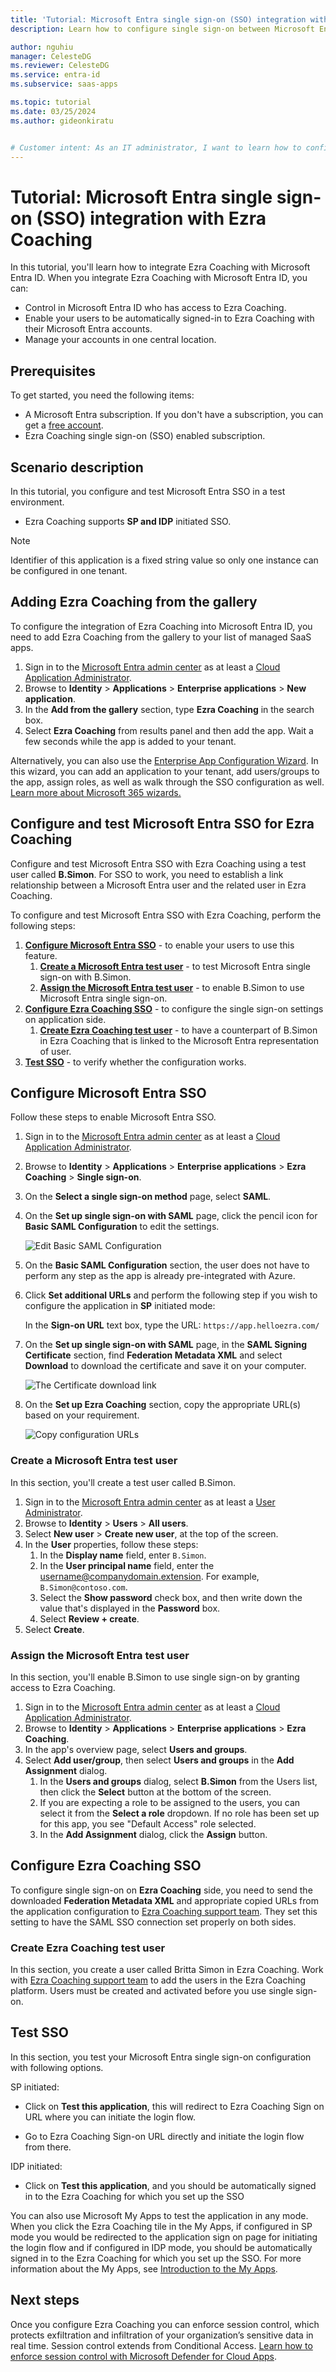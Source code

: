 ```yaml
---
title: 'Tutorial: Microsoft Entra single sign-on (SSO) integration with Ezra Coaching'
description: Learn how to configure single sign-on between Microsoft Entra ID and Ezra Coaching.

author: nguhiu
manager: CelesteDG
ms.reviewer: CelesteDG
ms.service: entra-id
ms.subservice: saas-apps

ms.topic: tutorial
ms.date: 03/25/2024
ms.author: gideonkiratu


# Customer intent: As an IT administrator, I want to learn how to configure single sign-on between Microsoft Entra ID and Ezra Coaching so that I can control who has access to Ezra Coaching, enable automatic sign-in with Microsoft Entra accounts, and manage my accounts in one central location.
---
```


# Tutorial: Microsoft Entra single sign-on (SSO) integration with Ezra Coaching

In this tutorial, you'll learn how to integrate Ezra Coaching with Microsoft Entra ID. When you integrate Ezra Coaching with Microsoft Entra ID, you can:

* Control in Microsoft Entra ID who has access to Ezra Coaching.
* Enable your users to be automatically signed-in to Ezra Coaching with their Microsoft Entra accounts.
* Manage your accounts in one central location.

## Prerequisites

To get started, you need the following items:

* A Microsoft Entra subscription. If you don't have a subscription, you can get a [free account](https://azure.microsoft.com/free/).
* Ezra Coaching single sign-on (SSO) enabled subscription.

## Scenario description

In this tutorial, you configure and test Microsoft Entra SSO in a test environment.

* Ezra Coaching supports **SP and IDP** initiated SSO.

> [!NOTE]
> Identifier of this application is a fixed string value so only one instance can be configured in one tenant.


## Adding Ezra Coaching from the gallery

To configure the integration of Ezra Coaching into Microsoft Entra ID, you need to add Ezra Coaching from the gallery to your list of managed SaaS apps.

1. Sign in to the [Microsoft Entra admin center](https://entra.microsoft.com) as at least a [Cloud Application Administrator](~/identity/role-based-access-control/permissions-reference.md#cloud-application-administrator).
1. Browse to **Identity** > **Applications** > **Enterprise applications** > **New application**.
1. In the **Add from the gallery** section, type **Ezra Coaching** in the search box.
1. Select **Ezra Coaching** from results panel and then add the app. Wait a few seconds while the app is added to your tenant.

 Alternatively, you can also use the [Enterprise App Configuration Wizard](https://portal.office.com/AdminPortal/home?Q=Docs#/azureadappintegration). In this wizard, you can add an application to your tenant, add users/groups to the app, assign roles, as well as walk through the SSO configuration as well. [Learn more about Microsoft 365 wizards.](/microsoft-365/admin/misc/azure-ad-setup-guides)


<a name='configure-and-test-azure-ad-sso-for-ezra-coaching'></a>

## Configure and test Microsoft Entra SSO for Ezra Coaching

Configure and test Microsoft Entra SSO with Ezra Coaching using a test user called **B.Simon**. For SSO to work, you need to establish a link relationship between a Microsoft Entra user and the related user in Ezra Coaching.

To configure and test Microsoft Entra SSO with Ezra Coaching, perform the following steps:

1. **[Configure Microsoft Entra SSO](#configure-azure-ad-sso)** - to enable your users to use this feature.
    1. **[Create a Microsoft Entra test user](#create-an-azure-ad-test-user)** - to test Microsoft Entra single sign-on with B.Simon.
    1. **[Assign the Microsoft Entra test user](#assign-the-azure-ad-test-user)** - to enable B.Simon to use Microsoft Entra single sign-on.
1. **[Configure Ezra Coaching SSO](#configure-ezra-coaching-sso)** - to configure the single sign-on settings on application side.
    1. **[Create Ezra Coaching test user](#create-ezra-coaching-test-user)** - to have a counterpart of B.Simon in Ezra Coaching that is linked to the Microsoft Entra representation of user.
1. **[Test SSO](#test-sso)** - to verify whether the configuration works.

<a name='configure-azure-ad-sso'></a>

## Configure Microsoft Entra SSO

Follow these steps to enable Microsoft Entra SSO.

1. Sign in to the [Microsoft Entra admin center](https://entra.microsoft.com) as at least a [Cloud Application Administrator](~/identity/role-based-access-control/permissions-reference.md#cloud-application-administrator).
1. Browse to **Identity** > **Applications** > **Enterprise applications** > **Ezra Coaching** > **Single sign-on**.
1. On the **Select a single sign-on method** page, select **SAML**.
1. On the **Set up single sign-on with SAML** page, click the pencil icon for **Basic SAML Configuration** to edit the settings.

   ![Edit Basic SAML Configuration](common/edit-urls.png)

1. On the **Basic SAML Configuration** section, the user does not have to perform any step as the app is already pre-integrated with Azure.

1. Click **Set additional URLs** and perform the following step if you wish to configure the application in **SP** initiated mode:

    In the **Sign-on URL** text box, type the URL:
    `https://app.helloezra.com/`


1. On the **Set up single sign-on with SAML** page, in the **SAML Signing Certificate** section,  find **Federation Metadata XML** and select **Download** to download the certificate and save it on your computer.

	![The Certificate download link](common/metadataxml.png)

1. On the **Set up Ezra Coaching** section, copy the appropriate URL(s) based on your requirement.

	![Copy configuration URLs](common/copy-configuration-urls.png)

<a name='create-an-azure-ad-test-user'></a>

### Create a Microsoft Entra test user

In this section, you'll create a test user called B.Simon.

1. Sign in to the [Microsoft Entra admin center](https://entra.microsoft.com) as at least a [User Administrator](~/identity/role-based-access-control/permissions-reference.md#user-administrator).
1. Browse to **Identity** > **Users** > **All users**.
1. Select **New user** > **Create new user**, at the top of the screen.
1. In the **User** properties, follow these steps:
   1. In the **Display name** field, enter `B.Simon`.  
   1. In the **User principal name** field, enter the username@companydomain.extension. For example, `B.Simon@contoso.com`.
   1. Select the **Show password** check box, and then write down the value that's displayed in the **Password** box.
   1. Select **Review + create**.
1. Select **Create**.

<a name='assign-the-azure-ad-test-user'></a>

### Assign the Microsoft Entra test user

In this section, you'll enable B.Simon to use single sign-on by granting access to Ezra Coaching.

1. Sign in to the [Microsoft Entra admin center](https://entra.microsoft.com) as at least a [Cloud Application Administrator](~/identity/role-based-access-control/permissions-reference.md#cloud-application-administrator).
1. Browse to **Identity** > **Applications** > **Enterprise applications** > **Ezra Coaching**.
1. In the app's overview page, select **Users and groups**.
1. Select **Add user/group**, then select **Users and groups** in the **Add Assignment** dialog.
   1. In the **Users and groups** dialog, select **B.Simon** from the Users list, then click the **Select** button at the bottom of the screen.
   1. If you are expecting a role to be assigned to the users, you can select it from the **Select a role** dropdown. If no role has been set up for this app, you see "Default Access" role selected.
   1. In the **Add Assignment** dialog, click the **Assign** button.

## Configure Ezra Coaching SSO

To configure single sign-on on **Ezra Coaching** side, you need to send the downloaded **Federation Metadata XML** and appropriate copied URLs from the application configuration to [Ezra Coaching support team](mailto:help@helloezra.com). They set this setting to have the SAML SSO connection set properly on both sides.

### Create Ezra Coaching test user

In this section, you create a user called Britta Simon in Ezra Coaching. Work with [Ezra Coaching support team](mailto:help@helloezra.com) to add the users in the Ezra Coaching platform. Users must be created and activated before you use single sign-on.

## Test SSO 

In this section, you test your Microsoft Entra single sign-on configuration with following options.

SP initiated:

* Click on **Test this application**, this will redirect to Ezra Coaching Sign on URL where you can initiate the login flow.

* Go to Ezra Coaching Sign-on URL directly and initiate the login flow from there.

IDP initiated:

* Click on **Test this application**, and you should be automatically signed in to the Ezra Coaching for which you set up the SSO

You can also use Microsoft My Apps to test the application in any mode. When you click the Ezra Coaching tile in the My Apps, if configured in SP mode you would be redirected to the application sign on page for initiating the login flow and if configured in IDP mode, you should be automatically signed in to the Ezra Coaching for which you set up the SSO. For more information about the My Apps, see [Introduction to the My Apps](https://support.microsoft.com/account-billing/sign-in-and-start-apps-from-the-my-apps-portal-2f3b1bae-0e5a-4a86-a33e-876fbd2a4510).

## Next steps

Once you configure Ezra Coaching you can enforce session control, which protects exfiltration and infiltration of your organization’s sensitive data in real time. Session control extends from Conditional Access. [Learn how to enforce session control with Microsoft Defender for Cloud Apps](/cloud-app-security/proxy-deployment-aad).
